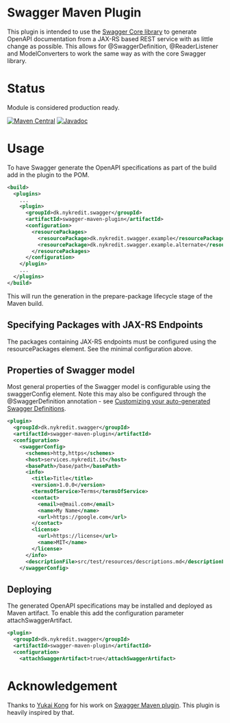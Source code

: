 # Swagger Maven Plugin

This plugin is intended to use the [Swagger Core library](https://github.com/swagger-api/swagger-core) to generate
OpenAPI documentation from a JAX-RS based REST service with as little change as possible. This allows for @SwaggerDefinition, @ReaderListener and ModelConverters to work the same way as with the core Swagger library.


# Status

Module is considered production ready.

[![Maven Central](https://maven-badges.herokuapp.com/maven-central/dk.nykredit.swagger/swagger-maven-plugin/badge.svg)](https://maven-badges.herokuapp.com/maven-central/dk.nykredit.swagger/swagger-maven-plugin/)
[![Javadoc](https://javadoc-emblem.rhcloud.com/doc/dk.nykredit.swagger/swagger-maven-plugin/badge.svg)](https://www.javadoc.io/doc/dk.nykredit.swagger/swagger-maven-plugin)

# Usage

To have Swagger generate the OpenAPI specifications as part of the build add in the plugin to the POM.

```xml
<build>
  <plugins>
    ...
    <plugin>
      <groupId>dk.nykredit.swagger</groupId>
      <artifactId>swagger-maven-plugin</artifactId>
      <configuration>
        <resourcePackages>
          <resourcePackage>dk.nykredit.swagger.example</resourcePackage>
          <resourcePackage>dk.nykredit.swagger.example.alternate</resourcePackage>
        </resourcePackages>
      </configuration>
    </plugin>
    ...
  </plugins>
</build>
```

This will run the generation in the prepare-package lifecycle stage of the Maven build.

## Specifying Packages with JAX-RS Endpoints

The packages containing JAX-RS endpoints must be configured using the resourcePackages element. See the minimal configuration above.

## Properties of Swagger model

Most general properties of the Swagger model is configurable using the swaggerConfig element. Note this may also be configured through the @SwaggerDefinition annotation - see [Customizing your auto-generated Swagger Definitions](http://swagger.io/customizing-your-auto-generated-swagger-definitions-in-1-5-x/).

```xml
<plugin>
  <groupId>dk.nykredit.swagger</groupId>
  <artifactId>swagger-maven-plugin</artifactId>
  <configuration>
    <swaggerConfig>
      <schemes>http,https</schemes>
      <host>services.nykredit.it</host>
      <basePath>/base/path</basePath>
      <info>
        <title>Title</title>
        <version>1.0.0</version>
        <termsOfService>Terms</termsOfService>
        <contact>
          <email>e@mail.com</email>
          <name>My Name</name>
          <url>https://google.com</url>
        </contact>
        <license>
          <url>https://license</url>
          <name>MIT</name>
        </license>
      </info>
      <descriptionFile>src/test/resources/descriptions.md</descriptionFile>
    </swaggerConfig>
```


## Deploying

The generated OpenAPI specifications may be installed and deployed as Maven artifact. To enable this add the configuration parameter attachSwaggerArtifact.

```xml
<plugin>
  <groupId>dk.nykredit.swagger</groupId>
  <artifactId>swagger-maven-plugin</artifactId>
  <configuration>
    <attachSwaggerArtifact>true</attachSwaggerArtifact>
```

# Acknowledgement

Thanks to [Yukai Kong](https://github.com/kongchen) for his work on
[Swagger Maven plugin](https://github.com/kongchen/swagger-maven-plugin). This plugin is heavily inspired by that.
